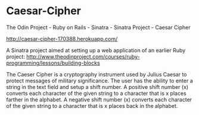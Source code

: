 # Caesar-Cipher
The Odin Project - Ruby on Rails - Sinatra - Sinatra Project - Caesar Cipher

http://caesar-cipher-170388.herokuapp.com/

A Sinatra project aimed at setting up a web application of an earlier Ruby project: http://www.theodinproject.com/courses/ruby-programming/lessons/building-blocks

The Caeser Cipher is a cryptography instrument used by Julius Caesar to protect messages of military significance.
The user has the ability to enter a string in the text field and setup a shift number. 
A positive shift number (x) converts each character of the given string to a character that is x places farther in the alphabet.
A negative shift number (x) converts each character of the given string to a character that is x places back in the alphabet.
